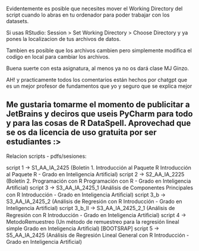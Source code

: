 Evidentemente es posible que necesites mover el Working Directory del script cuando lo abras en tu ordenador para poder trabajar con los datasets.

Si usas RStudio: Session > Set Working Directory > Choose Directory y ya pones la localizacion de tus archivos de datos.

Tambien es posible que los archivos cambien pero simplemente modifica el codigo en local para cambiar los archivos.

Buena suerte con esta asignatura, al menos ya no os dará clase MJ Ginzo.

AH! y practicamente todos los comentarios están hechos por chatgpt que es un mejor profesor de fundamentos que yo y seguro que se explica mejor

Me gustaria tomarme el momento de publicitar a JetBrains y deciros que useis PyCharm para todo y para las cosas de R DataSpell. Aprovechad que se os da licencia de uso gratuita por ser estudiantes :>
------------------------------------------------------------------------------------------------------------------------------------------------------------
Relacion scripts - pdfs/sesiones:

script 1 -> S1_AA_IA_2425 (Boletín  1.  Introducción  al  Paquete  R Introducción  al  Paquete  R  -  Grado  en  Inteligencia  Artiﬁcial)
script 2 -> S2_AA_IA_2225 (Boletín  2.  Programación  con  R Programación  con  R  -  Grado  en  Inteligencia  Artiﬁcial)
script 3 -> S3_AA_IA_2425_1 (Análisis de Componentes Principales con R Introducción - Grado en Inteligencia Artiﬁcial)
script 3_b -> S3_AA_IA_2425_2 (Análisis  de  Regresión  con  R Introducción - Grado en Inteligencia Artiﬁcial)
script 3_b_II -> S3_AA_IA_2425_2_1 (Análisis  de  Regresión  con  R Introducción  -  Grado  en  Inteligencia  Artiﬁcial)
script 4 -> MetodoRemuestreo (Un  método  de  remuestreo  para  la  regresión  lineal  simple Grado  en  Inteligencia  Artiﬁcial) [BOOTSRAP]
script 5 -> S5_AA_IA_2425 (Análisis  de  Regresión  Lineal  General  con  R Introducción  -  Grado  en  Inteligencia  Artiﬁcial)

